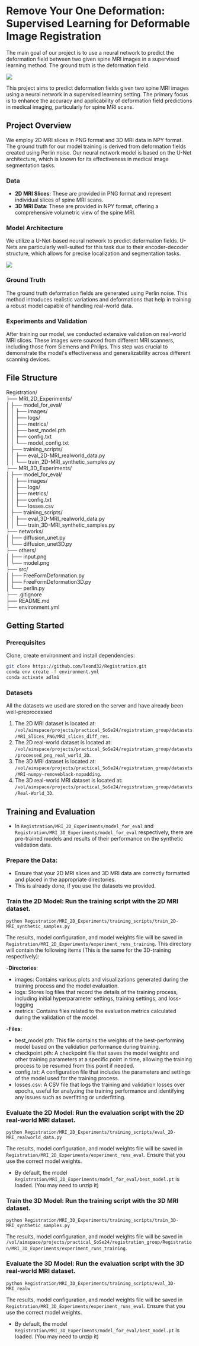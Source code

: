 # Remove Your One Deformation: Supervised Learning for Deformable Image Registration


The main goal of our project is to use a neural network to predict the deformation field between two given spine MRI images in a supervised learning method.  The ground truth is the deformation field. 

![](./others/input.png)

This project aims to predict deformation fields given two spine MRI images using a neural network in a supervised learning setting. The primary focus is to enhance the accuracy and applicability of deformation field predictions in medical imaging, particularly for spine MRI scans.

## Project Overview

We employ 2D MRI slices in PNG format and 3D MRI data in NPY format. The ground truth for our model training is derived from deformation fields created using Perlin noise. Our neural network model is based on the U-Net architecture, which is known for its effectiveness in medical image segmentation tasks.

### Data

- **2D MRI Slices**: These are provided in PNG format and represent individual slices of spine MRI scans.
- **3D MRI Data**: These are provided in NPY format, offering a comprehensive volumetric view of the spine MRI.

### Model Architecture

We utilize a U-Net-based neural network to predict deformation fields. U-Nets are particularly well-suited for this task due to their encoder-decoder structure, which allows for precise localization and segmentation tasks.

![](./others/model.png)

### Ground Truth

The ground truth deformation fields are generated using Perlin noise. This method introduces realistic variations and deformations that help in training a robust model capable of handling real-world data.

### Experiments and Validation

After training our model, we conducted extensive validation on real-world MRI slices. These images were sourced from different MRI scanners, including those from Siemens and Philips. This step was crucial to demonstrate the model's effectiveness and generalizability across different scanning devices.
## File Structure

Registration/<br/>
├── MRI_2D_Experiments/<br/>
│   ├── model_for_eval/<br/>
│   │   ├── images/<br/>
│   │   ├── logs/<br/>
│   │   ├── metrics/<br/>
│   │   ├── best_model.pth<br/>
│   │   ├── config.txt<br/>
│   │   └── model_config.txt<br/>
│   ├── training_scripts/<br/>
│   │   ├── eval_2D-MRI_realworld_data.py<br/>
│   │   └── train_2D-MRI_synthetic_samples.py<br/>
├── MRI_3D_Experiments/<br/>
│   ├── model_for_eval/<br/>
│   │   ├── images/<br/>
│   │   ├── logs/<br/>
│   │   ├── metrics/<br/>
│   │   ├── config.txt<br/>
│   │   └── losses.csv<br/>
│   ├── training_scripts/<br/>
│   │   ├── eval_3D-MRI_realworld_data.py<br/>
│   │   └── train_3D-MRI_synthetic_samples.py<br/>
├── networks/<br/>
│   ├── diffusion_unet.py<br/>
│   └── diffusion_unet3D.py<br/>
├── others/<br/>
│   ├── input.png<br/>
│   └── model.png<br/>
├── src/<br/>
│   ├── FreeFormDeformation.py<br/>
│   ├── FreeFormDeformation3D.py<br/>
│   └── perlin.py<br/>
├── .gitignore<br/>
├── README.md<br/>
├── environment.yml<br/>


## Getting Started

### Prerequisites

Clone, create environment and install dependencies:

```bash
git clone https://github.com/leond32/Registration.git
conda env create -f environment.yml
conda activate adlm1
```

### **Datasets**

All the datasets we used are stored on the server and have already been well-preprocessed

1. The 2D MRI dataset is located at: `/vol/aimspace/projects/practical_SoSe24/registration_group/datasets/MRI_Slices_PNG/MRI_slices_diff_res`.
2. The 2D real-world dataset is located at: `/vol/aimspace/projects/practical_SoSe24/registration_group/datasets/processed_png_real_world_2D`.
3. The 3D MRI dataset is located at: `/vol/aimspace/projects/practical_SoSe24/registration_group/datasets/MRI-numpy-removeblack-nopadding`.
4. The 3D real-world MRI dataset is located at: `/vol/aimspace/projects/practical_SoSe24/registration_group/datasets/Real-World_3D`.

## **Training and Evaluation**

- In `Registration/MRI_2D_Experiments/model_for_eval` and `Registration/MRI_3D_Experiments/model_for_eval` respectively, there are pre-trained models and results of their performance on the synthetic validation data.

### **Prepare the Data**: 
- Ensure that your 2D MRI slices and 3D MRI data are correctly formatted and placed in the appropriate directories.
- This is already done, if you use the datasets we provided.

### **Train the 2D Model**: Run the training script with the 2D MRI dataset.
    
    
    python Registration/MRI_2D_Experiments/training_scripts/train_2D-MRI_synthetic_samples.py
    
The results, model configuration, and model weights file will be saved in `Registration/MRI_2D_Experiments/experiment_runs_training`. This directory will contain the following items (This is the same for the 3D-training respectively):

-**Directories**:
- images: Contains various plots and visualizations generated during the training process and the model evaluation.
- logs: Stores log files that record the details of the training process, including initial hyperparameter settings, training settings, and loss-logging
- metrics: Contains files related to the evaluation metrics calculated during the validation of the model.

-**Files**:
- best_model.pth: This file contains the weights of the best-performing model based on the validation performance during training.
- checkpoint.pth: A checkpoint file that saves the model weights and other training parameters at a specific point in time, allowing the training process to be resumed from this point if needed.
- config.txt: A configuration file that includes the parameters and settings of the model used for the training process.
- losses.csv: A CSV file that logs the training and validation losses over epochs, useful for analyzing the training performance and identifying any issues such as overfitting or underfitting.

### **Evaluate the 2D Model**: Run the evaluation script with the 2D real-world MRI dataset. 

    
    python Registration/MRI_2D_Experiments/training_scripts/eval_2D-MRI_realworld_data.py
    
The results, model configuration, and model weights file will be saved in `Registration/MRI_2D_Experiments/experiment_runs_eval`. Ensure that you use the correct model weights.
- By default, the model `Registration/MRI_2D_Experiments/model_for_eval/best_model.pt` is loaded. (You may need to unzip it)


### **Train the 3D Model**: Run the training script with the 3D MRI dataset. 
    
    
    python Registration/MRI_3D_Experiments/training_scripts/train_3D-MRI_synthetic_samples.py

The results, model configuration, and model weights file will be saved in `/vol/aimspace/projects/practical_SoSe24/registration_group/Registration/MRI_3D_Experiments/experiment_runs_training`.


### **Evaluate the 3D Model**: Run the evaluation script with the 3D real-world MRI dataset. 
    
    
    python Registration/MRI_3D_Experiments/training_scripts/eval_3D-MRI_realw

The results, model configuration, and model weights file will be saved in `Registration/MRI_3D_Experiments/experiment_runs_eval`. Ensure that you use the correct model weights.
- By default, the model `Registration/MRI_3D_Experiments/model_for_eval/best_model.pt` is loaded. (You may need to unzip it)
